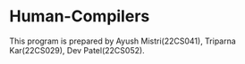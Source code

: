 # Human-Compilers

This program is prepared by Ayush Mistri(22CS041), Triparna Kar(22CS029), Dev Patel(22CS052).

